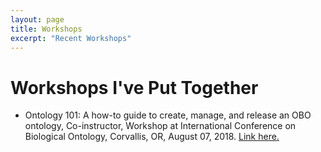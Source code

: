 ```yaml
---
layout: page
title: Workshops
excerpt: "Recent Workshops"
---
```


# Workshops I've Put Together

- Ontology 101: A how-to guide to create, manage, and release an OBO ontology, Co-instructor, Workshop at International Conference on Biological Ontology, Corvallis, OR, August 07, 2018. [Link here.](http://icbo2018.cgrb.oregonstate.edu/node/19)

